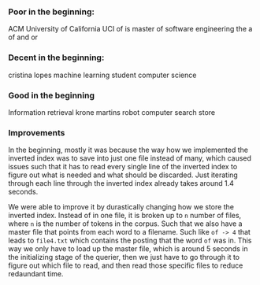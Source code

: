 ### Poor in the beginning:
ACM
University of California
UCI
of
is
master of software engineering
the
a
of
and
or



### Decent in the beginning:
cristina lopes
machine learning
student
computer science


### Good in the beginning
Information retrieval
krone martins
robot
computer
search
store


### Improvements
In the beginning, mostly it was because the way how we implemented the inverted index was to save into just one file instead of many, which caused issues such that it has to read every single line of the inverted index to figure out what is needed and what should be discarded. Just iterating through each line through the inverted index already takes around 1.4 seconds. 

We were able to improve it by durastically changing how we store the inverted index. Instead of in one file, it is broken up to `n` number of files, where `n` is the number of tokens in the corpus. Such that we also have a master file that points from each word to a filename. Such like `of -> 4` that leads to `file4.txt` which contains the posting that the word `of` was in. This way we only have to load up the master file, which is around 5 seconds in the initializing stage of the querier, then we just have to go through it to figure out which file to read, and then read those specific files to reduce redaundant time.


